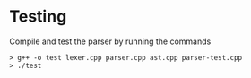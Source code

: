 # Testing
Compile and test the parser by running the commands

```console
> g++ -o test lexer.cpp parser.cpp ast.cpp parser-test.cpp
> ./test
```